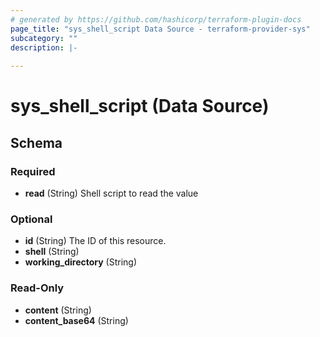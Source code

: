 ```yaml
---
# generated by https://github.com/hashicorp/terraform-plugin-docs
page_title: "sys_shell_script Data Source - terraform-provider-sys"
subcategory: ""
description: |-
  
---
```


# sys_shell_script (Data Source)





<!-- schema generated by tfplugindocs -->
## Schema

### Required

- **read** (String) Shell script to read the value

### Optional

- **id** (String) The ID of this resource.
- **shell** (String)
- **working_directory** (String)

### Read-Only

- **content** (String)
- **content_base64** (String)


